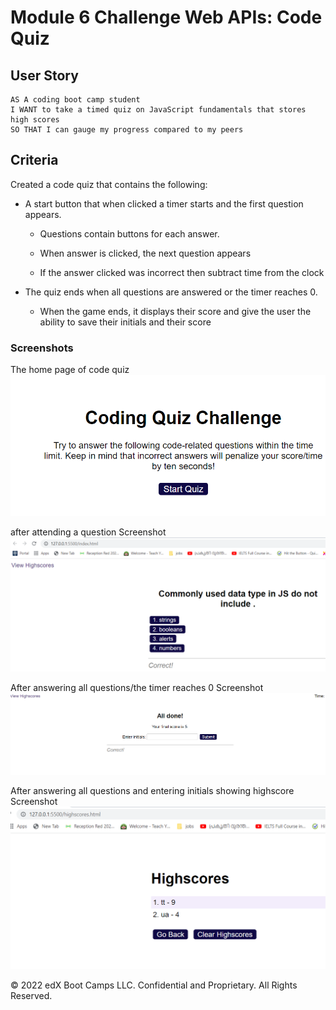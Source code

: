 # Module 6 Challenge Web APIs: Code Quiz

 

## User Story

```
AS A coding boot camp student
I WANT to take a timed quiz on JavaScript fundamentals that stores high scores
SO THAT I can gauge my progress compared to my peers
```

##  Criteria

Created a code quiz that contains the following:

* A start button that when clicked a timer starts and the first question appears.
 
  * Questions contain buttons for each answer.
 
  * When answer is clicked, the next question appears
 
  * If the answer clicked was incorrect then subtract time from the clock

* The quiz ends when all questions are answered or the timer reaches 0.

  * When the game ends, it displays their score and give the user the ability to save their initials and their score
  

### Screenshots

The home page of code quiz
![The home page of code quiz .](images/01.png)

after attending a question Screenshot
![after attending a question .](images/02.png)

After answering all questions/the timer reaches 0 Screenshot
![After answering all questions/the timer reaches 0 .](images/04.png)

After answering all questions and entering initials showing highscore Screenshot
![After answering all questionsand entering initials .](images/03.png)




© 2022 edX Boot Camps LLC. Confidential and Proprietary. All Rights Reserved.